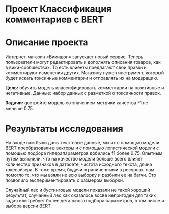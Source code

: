 
# Проект Классификация комментариев с BERT

# Описание проекта

Интернет-магазин «Викишоп» запускает новый сервис. Теперь пользователи могут редактировать и дополнять описания товаров, как в вики-сообществах. То есть клиенты предлагают свои правки и комментируют изменения других. Магазину нужен инструмент, который будет искать токсичные комментарии и отправлять их на модерацию.

**Цель:** обучить модель классифицировать комментарии на позитивные и негативные. 
Данные: набор данных с разметкой о токсичности правок.

**Задачи:** gостройте модель со значением метрики качества F1 не меньше 0.75.



# Результаты исследования 

На входе нам были даны текстовые данные, мы их с помощью модели BERT преобразовали в векторы и с помощью логистической модели с помощью подбора гиперапараметров добились f1 более 0.75. Опытным путем выяснили, что на качество модели больше всего влияет количество признаков в датасете, чистота исходного текста, длина токенайзера. В тоже время, будучи ограниченными в ресурсах, нам помогло то, что мы взяли не всю выборку и разбили ее на батчи. Это позволило экспериментировать с размером выборки.

Случайный лес и бустинговые модели показали не такой хороший результат, случайный лес как оказалось восве непригоден для таких задач или требует более детального подбора параметров, в том числе и выбора версии BERT.
